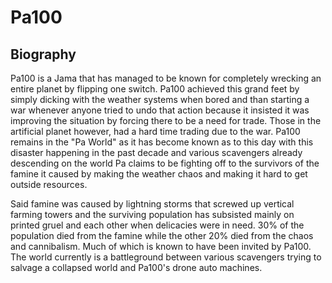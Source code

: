 # Pa100

## Biography

 Pa100 is a Jama that has managed to be known for completely wrecking an entire planet by flipping one switch.  Pa100 achieved this grand feet by simply dicking with the weather systems when bored and than starting a war whenever anyone tried to undo that action because it insisted it was improving the situation by forcing there to be a need for trade.  Those in the artificial planet however, had a hard time trading due to the war.  Pa100 remains in the "Pa World" as it has become known as to this day with this disaster happening in the past decade and various scavengers already descending on the world Pa claims to be fighting off to the survivors of the famine it caused by making the weather chaos and making it hard to get outside resources.  

 Said famine was caused by lightning storms that screwed up vertical farming towers and the surviving population has subsisted mainly on printed gruel and each other when delicacies were in need.  30% of the population died from the famine while the other 20% died from the chaos and cannibalism.  Much of which is known to have been invited by Pa100.  The world currently is a battleground between various scavengers trying to salvage a collapsed world and Pa100's drone auto machines.
